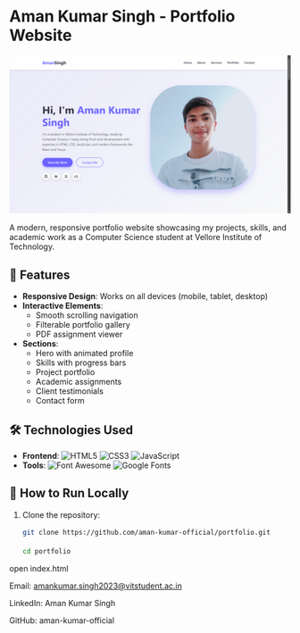 # Aman Kumar Singh - Portfolio Website

![Portfolio Screenshot](portfolio.png) 

A modern, responsive portfolio website showcasing my projects, skills, and academic work as a Computer Science student at Vellore Institute of Technology.

## 🌟 Features

- **Responsive Design**: Works on all devices (mobile, tablet, desktop)
- **Interactive Elements**:
  - Smooth scrolling navigation
  - Filterable portfolio gallery
  - PDF assignment viewer
- **Sections**:
  - Hero with animated profile
  - Skills with progress bars
  - Project portfolio
  - Academic assignments
  - Client testimonials
  - Contact form

## 🛠 Technologies Used

- **Frontend**:
  ![HTML5](https://img.shields.io/badge/-HTML5-E34F26?logo=html5&logoColor=white)
  ![CSS3](https://img.shields.io/badge/-CSS3-1572B6?logo=css3&logoColor=white)
  ![JavaScript](https://img.shields.io/badge/-JavaScript-F7DF1E?logo=javascript&logoColor=black)
- **Tools**:
  ![Font Awesome](https://img.shields.io/badge/-Font_Awesome-528DD7?logo=font-awesome&logoColor=white)
  ![Google Fonts](https://img.shields.io/badge/-Google_Fonts-4285F4?logo=google-fonts&logoColor=white)


## 🚀 How to Run Locally

1. Clone the repository:
   ```bash
   git clone https://github.com/aman-kumar-official/portfolio.git

   cd portfolio
open index.html  

Email: amankumar.singh2023@vitstudent.ac.in

LinkedIn: Aman Kumar Singh

GitHub: aman-kumar-official
